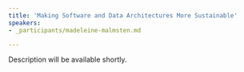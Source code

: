 ```yaml
---
title: 'Making Software and Data Architectures More Sustainable'
speakers:
- _participants/madeleine-malmsten.md

---
```

Description will be available shortly.